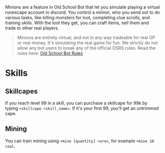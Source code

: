 Minions are a feature in Old School Bot that let you simulate playing a virtual runescape account in discord. You control a minion, who you send out to do various tasks, like killing monsters for loot, completing clue scrolls, and training skills. With the loot they get, you can craft items, sell them and trade to other real players.

> Minions are entirely virtual, and not in any way tradeable for real GP or real money. It's simulating the real game for fun. We strictly do not allow any bot users to break any of the official OSRS rules. Read the rules here: [Old School Bot Rules](https://www.oldschool.gg/oldschoolbot/rules)


# Skills

## Skillcapes

If you reach level 99 in a skill, you can purchase a skillcape for 99k by typing `+skillcape <skill_name>`. If it's your first 99, you'll get an untrimmed cape.

## Mining

You can train mining using `+mine [quantity] <ore>`, for example `+mine 10 coal`.
